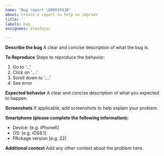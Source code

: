 ```yaml
---
name: "Bug report \U0001F41B"
about: Create a report to help us improve
title: ''
labels: bug
assignees: alexZajac

---
```


**Describe the bug**
A clear and concise description of what the bug is.

**To Reproduce**
Steps to reproduce the behavior:
1. Go to '...'
2. Click on '....'
3. Scroll down to '....'
4. See error

**Expected behavior**
A clear and concise description of what you expected to happen.

**Screenshots**
If applicable, add screenshots to help explain your problem.

**Smartphone (please complete the following information):**
 - Device: [e.g. iPhone6]
 - OS: [e.g. iOS8.1]
 - PAckage version [e.g. 22]

**Additional context**
Add any other context about the problem here.
